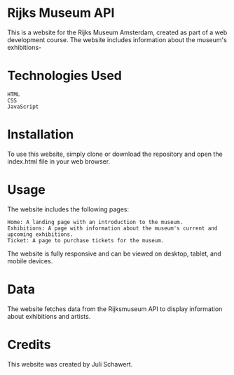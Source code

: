 <h1>Rijks Museum API</h1>

This is a website for the Rijks Museum Amsterdam, created as part of a web development course. The website includes information about the museum's exhibitions-

<h1>Technologies Used</h1>

    HTML
    CSS
    JavaScript

<h1>Installation</h1>

To use this website, simply clone or download the repository and open the index.html file in your web browser.

<h1>Usage</h1>

The website includes the following pages:

    Home: A landing page with an introduction to the museum.
    Exhibitions: A page with information about the museum's current and upcoming exhibitions.
    Ticket: A page to purchase tickets for the museum.

The website is fully responsive and can be viewed on desktop, tablet, and mobile devices.

<h1>Data</h1>

The website fetches data from the Rijksmuseum API to display information about exhibitions and artists.

<h1>Credits</h1>

This website was created by Juli Schawert.
